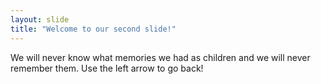 ```yaml
---
layout: slide
title: "Welcome to our second slide!"
---
```

We will never know what memories we had as children and we will never remember them.
Use the left arrow to go back!
